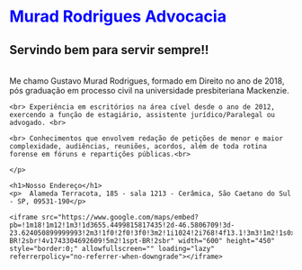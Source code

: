 <!DOCTYPE html>

<html> 

<head> 
    <title>Murad Rodrigues Advocacia</title>
</head>

<body> 
<h1 style="color: blue;">Murad Rodrigues Advocacia</h1>
<h2> Servindo bem para servir sempre!!</h2>

<p> 
    <br> Me chamo Gustavo Murad Rodrigues, formado em Direito no ano de 2018, pós graduação em processo civil na universidade presbiteriana Mackenzie. <br>

    <br> Experiência em escritórios na área cível desde o ano de 2012, exercendo a função de estagiário, assistente jurídico/Paralegal ou advogado. <br> 
    
    <br> Conhecimentos que envolvem redação de petições de menor e maior complexidade, audiências, reuniões, acordos, além de toda rotina forense em fóruns e repartições públicas.<br> 
    
    </p>

    <h1>Nosso Endereço</h1>
    <p>  Alameda Terracota, 185 - sala 1213 - Cerâmica, São Caetano do Sul - SP, 09531-190</p>

    <iframe src="https://www.google.com/maps/embed?pb=!1m18!1m12!1m3!1d3655.4499815817435!2d-46.5806709!3d-23.624050899999993!2m3!1f0!2f0!3f0!3m2!1i1024!2i768!4f13.1!3m3!1m2!1s0x94ce5dde0466b6e5%3A0xaf38bd4e0cf6fb85!2sVor%20Coworking!5e0!3m2!1spt-BR!2sbr!4v1743304692609!5m2!1spt-BR!2sbr" width="600" height="450" style="border:0;" allowfullscreen="" loading="lazy" referrerpolicy="no-referrer-when-downgrade"></iframe>

</body>

</html>
